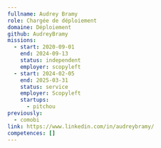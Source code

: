 ```yaml
---
fullname: Audrey Bramy
role: Chargée de déploiement
domaine: Déploiement
github: AudreyBramy
missions:
  - start: 2020-09-01
    end: 2024-09-13
    status: independent
    employer: scopyleft
  - start: 2024-02-05
    end: 2025-03-31
    status: service
    employer: Scopyleft
    startups:
      - pitchou
previously:
  - comobi
link: https://www.linkedin.com/in/audreybramy/
competences: []
---
```

